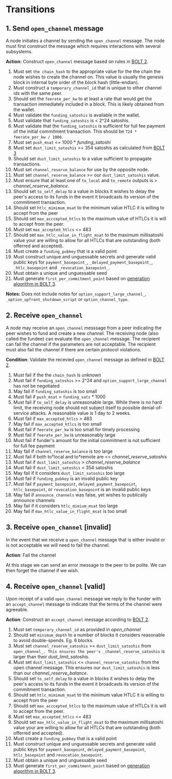 # Transitions

## 1. Send `open_channel` message

A node initiates a channel by sending the `open_channel` message. The node must first construct the
message which requires interactions with several subsystems.

**Action:** Construct `open_channel` message based on rules in [BOLT 2](https://github.com/lightning/bolts/blob/master/02-peer-protocol.md#the-open_channel-message).

1. Must set `the chain_hash` to the appropriate value for the the chain the node wishes to create the channel on. This value is usually the genesis block in internal byte order of the block hash (little-endian).
1. Must construct a `temporary_channel_id` that is unique to other channel ids with the same peer.
1. Should set the `feerate_per_kw` to at least a rate that would get the transaction immediately included in a block. This is likely obtained from the wallet.
1. Must validate the `funding_satoshis` is available in the wallet.
1. Must validate that `funding_satoshis` is < 2^24 satoshis.
1. Must validate that the `funding_satoshis` is sufficient for full fee payment of the initial commitment transaction. This should be `724 * feerate_per_kw / 1000`.
1. Must set `push_msat` <= 1000 \* _funding_satoshi_
1. Must set `dust_limit_satoshis` \>= 354 satoshis as calculated from [BOLT 3](https://github.com/lightning/bolts/blob/93909f67f6a48ee3f155a6224c182e612dd5f187/03-transactions.md#per-commitment-secret-requirements)
1. Should set `dust_limit_satoshis` to a value sufficient to propagate transactions.
1. Must set `channel_reserve_balance` for use by the opposite node.
1. Must set `channel_reserve_balance` >= our `dust_limit_satoshis` value.
1. Must ensure that at least one of `to_local` and `to_remote` outputs is > _channel_reserve_balance_.
1. Should set `to_self_delay` to a value in blocks it wishes to delay the peer's access to its funds in the event it broadcasts its version of the commitment transaction.
1. Should set `htlc_mimimum_msat` to the minimum value HTLC it is willing to accept from the peer
1. Should set `max_acccepted_htlcs` to the maximum value of HTLCs it is will to accept from the peer.
1. Must set `max_accepted_htlcs` <= 483
1. Should set `max_htlc_value_in_flight_msat` to the maximum millisatoshi value your are willing to allow for all HTLCs that are outstanding (both offerred and accepted).
1. Must create a `funding_pubkey` that is a valid point
1. Must construct unique and unguessable secrets and generate valid public keys for `payment_basepoint_`, `_delayed_payment_basepoint_`, `_htlc_basepoint` and `_revocation_basepoint_`.
1. Must obtain a unique and unguessable seed
1. Must generate `first_per_commitment_point` based on [generation algorithm in BOLT 3](https://github.com/lightning/bolts/blob/93909f67f6a48ee3f155a6224c182e612dd5f187/03-transactions.md#per-commitment-secret-requirements).

**Notes:**
Does not include notes for `option_support_large_channel_`, `_option_upfront_shutdown_script` or `option_channel_type`.

## 2. Receive `open_channel`

A node may receive an `open_channel` messsage from a peer indicating the peer wishes to fund and create a new channel. The receiving node (also called the fundee) can evaluate the `open_channel` message. The recipient can fail the channel if the parameters are not acceptable. The recipient must also fail the channel if there are certain protocol violations.

**Condition**: Validate the recevied `open_channel` message as defined in [BOLT 2](https://github.com/lightning/bolts/blob/master/02-peer-protocol.md#the-open_channel-message).

1. Must fail if the the `chain_hash` is unknown
1. Must fail if `funding_satoshis` >= 2^24 and `option_support_large_channel` has not be negotiated
1. May fail if `funding_satoshis` is too small
1. Must fail if `push_msat` > `funding_sats` \* 1000
1. Must fail if `to_self_delay` is unreasonable large. While there is no hard limit, the receiving node should not subject itself to possible denial-of-service attacks. A reasonable value is 1 day to 2 weeks.
1. Must fail if `max_accepted_htlcs` > 483
1. May fail if `max_accepted_htlcs` is too small
1. Must fail if `feerate_per_kw` is too small for timely processing
1. Must fail if `feerate_per_kw` is unreasonably large
1. Must fail if funder's amount for the initial commitment is not sufficient for full fee payment
1. May fail if `channel_reserve_balance` is too large
1. Must fail if both to\*local and to\*remote are <= _channel_reserve_satoshis_
1. Must fail if `dust_limit_satoshis` > _channel_reserve_balance_
1. Must fail if `dust_limit_satoshis` < 354 satoshis
1. May fail if it considers `dust_limit_satoshis` too large
1. Must fail if `funding_pubkey` is an invalid public key
1. Must fail if `payment_basepoint`, `delayed_payment_basepoint`, `htlc_basepoint`, or `revocation_basepoint` is an invalid public keys
1. May fail if `announce_channels` was false, yet wishes to publically announce channels
1. May fail if it considers `htlc_mimium_msat` too large
1. May fail if `max_htlc_value_in_flight_msat` is too small

## 3. Receive `open_channel` [invalid]

In the event that we receive a `open_channel` message that is either invalid or is not acceptable we will need to fail the channel.

**Action**: Fail the channel

At this stage we can send an error message to the peer to be polite. We can then forget the channel if we wish.

## 4. Receive `open_channel` [valid]

Upon receipt of a valid `open_channel` message we reply to the funder with an `accept_channel` message to indicate that the terms of the channel were agreeable.

**Action**: Construct an `accept_channel` message according to [BOLT 2](https://github.com/lightning/bolts/blob/master/02-peer-protocol.md#the-accept_channel-message).

1. Must set `temporary_channel_id` as provided in _open_channel_
1. Should set `minimum_depth` to a number of blocks it considers reasonable to avoid double-spends.
   Eg. 6 blocks.
1. Must set `channel_reserve_satoshis` >= `dust_limit_satoshis` from `open_channel_. This ensures the peer's _channel_reserve_satoshis` is larger than their _dust_limit_satoshis_.
1. Must set `dust_limit_satoshis` <= `channel_reserve_satoshis` from the open channel message. This ensures our `dust_limit_satoshis` is less than our _channel_reserve_balance_.
1. Should set `to_self_delay` to a value in blocks it wishes to delay the peer's access to its funds in the event it broadcasts its version of the commitment transaction.
1. Should set `htlc_mimimum_msat` to the minimum value HTLC it is willing to accept from the peer
1. Should set `max_acccepted_htlcs` to the maximum value of HTLCs it is will to accept from the peer.
1. Must set `max_accepted_htlcs` <= 483
1. Should set `max_htlc_value_in_flight_msat` to the maximum millisatoshi value your are willing to allow for all HTLCs that are outstanding (both offerred and accepted).
1. Must create a `funding_pubkey` that is a valid point
1. Must construct unique and unguessable secrets and generate valid public keys for `payment_basepoint`, `delayed_payment_basepoint`, `htlc_basepoint` and `revocation_basepoint`.
1. Must obtain a unique and unguessable seed
1. Must generate `first_per_commitment_point` based on [generation algorithm in BOLT 3](https://github.com/lightning/bolts/blob/93909f67f6a48ee3f155a6224c182e612dd5f187/03-transactions.md#per-commitment-secret-requirements).
